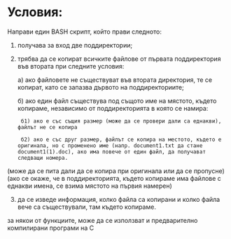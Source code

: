 Условия:
========

Направи един BASH скрипт, който прави следното:

1. получава за вход две поддиректории;
2. трябва да се копират всичките файлове от първата поддиректория във втората при следните условия:

    а) ако файловете не съществуват във втората директория, те се копират, като се запазва дървото на поддиректориите;
    
    б) ако един файл съществува под същото име на мястото, където копираме, независимо от поддиректорията в която се намира:
    
        б1) ако е със същия размер (може да се провери дали са еднакви), файлът не се копира
      
        б2) ако е със друг размер, файлът се копира на местото, където е оригинала, но с променено име (напр. document1.txt да стане document1(1).doc), ако има повече от един файл, да получават следващи номера.
      
  (може да се пита дали да се копира при оригинала или да се пропусне)
  (ако се окаже, че в поддиректорията, където копираме има файлове с еднакви имена, се взима мястото на първия намерен)
  
3. да се изведе информация, колко файла са копирани и колко файла вече са съществували, там където копираме.

за някои от функциите, може да се използват и предварително компилирани програми на C
